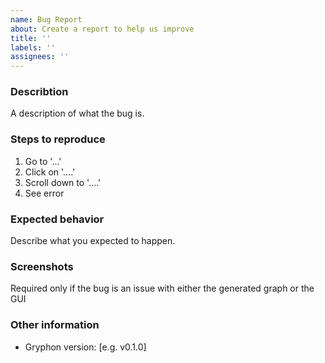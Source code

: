 ```yaml
---
name: Bug Report
about: Create a report to help us improve
title: ''
labels: ''
assignees: ''
---
```


### Describtion
A description of what the bug is.

### Steps to reproduce
1. Go to '...'
2. Click on '....'
3. Scroll down to '....'
4. See error

### Expected behavior
Describe what you expected to happen.

### Screenshots
Required only if the bug is an issue with either the generated graph or the GUI

### Other information
- Gryphon version: [e.g. v0.1.0]
